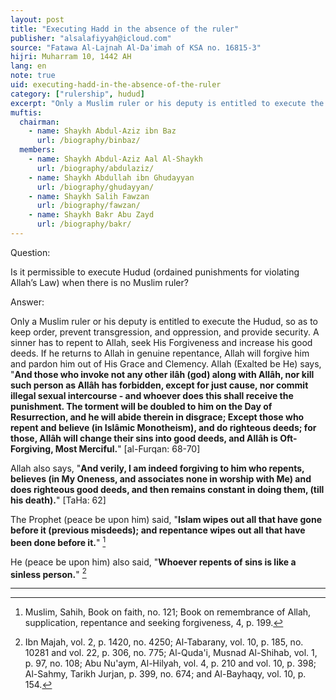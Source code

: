 ```yaml
---
layout: post
title: "Executing Hadd in the absence of the ruler"
publisher: "alsalafiyyah@icloud.com"
source: "Fatawa Al-Lajnah Al-Da'imah of KSA no. 16815-3"
hijri: Muharram 10, 1442 AH
lang: en
note: true
uid: executing-hadd-in-the-absence-of-the-ruler
category: ["rulership", hudud]
excerpt: "Only a Muslim ruler or his deputy is entitled to execute the Hudud, so as to keep order, prevent transgression, and oppression, and provide security."
muftis:
  chairman: 
    - name: Shaykh Abdul-Aziz ibn Baz
      url: /biography/binbaz/
  members: 
    - name: Shaykh Abdul-Aziz Aal Al-Shaykh
      url: /biography/abdulaziz/
    - name: Shaykh Abdullah ibn Ghudayyan
      url: /biography/ghudayyan/
    - name: Shaykh Salih Fawzan
      url: /biography/fawzan/
    - name: Shaykh Bakr Abu Zayd
      url: /biography/bakr/
---
```


Question: 

Is it permissible to execute Hudud (ordained punishments for violating Allah’s Law) when there is no Muslim ruler?

Answer:

Only a Muslim ruler or his deputy is entitled to execute the Hudud, so as to keep order, prevent transgression, and oppression, and provide security. A sinner has to repent to Allah, seek His Forgiveness and increase his good deeds. If he returns to Allah in genuine repentance, Allah will forgive him and pardon him out of His Grace and Clemency. Allah (Exalted be He) says, "**And those who invoke not any other ilâh (god) along with Allâh, nor kill such person as Allâh has forbidden, except for just cause, nor commit illegal sexual intercourse - and whoever does this shall receive the punishment. The torment will be doubled to him on the Day of Resurrection, and he will abide therein in disgrace; Except those who repent and believe (in Islâmic Monotheism), and do righteous deeds; for those, Allâh will change their sins into good deeds, and Allâh is Oft-Forgiving, Most Merciful.**" [al-Furqan: 68-70]

Allah also says, "**And verily, I am indeed forgiving to him who repents, believes (in My Oneness, and associates none in worship with Me) and does righteous good deeds, and then remains constant in doing them, (till his death).**" [TaHa: 62]

The Prophet (peace be upon him) said, "**Islam wipes out all that have gone before it (previous misdeeds); and repentance wipes out all that have been done before it.**" [^1]

He (peace be upon him) also said, "**Whoever repents of sins is like a sinless person.**" [^2]

---
[^1]: Muslim, Sahih, Book on faith, no. 121; Book on remembrance of Allah, supplication, repentance and seeking forgiveness, 4, p. 199.
[^2]: Ibn Majah, vol. 2, p. 1420, no. 4250; Al-Tabarany, vol. 10, p. 185, no. 10281 and vol. 22, p. 306, no. 775; Al-Quda'i, Musnad Al-Shihab, vol. 1, p. 97, no. 108; Abu Nu'aym, Al-Hilyah, vol. 4, p. 210 and vol. 10, p. 398; Al-Sahmy, Tarikh Jurjan, p. 399, no. 674; and Al-Bayhaqy, vol. 10, p. 154.
